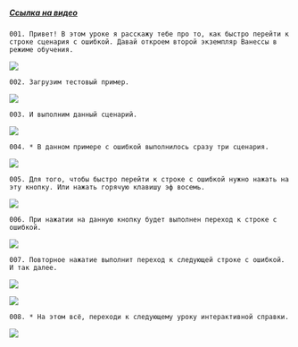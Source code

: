 ﻿##### [Ссылка на видео](https://youtu.be/guo2mCF_rC0)

	001. Привет! В этом уроке я расскажу тебе про то, как быстро перейти к строке сценария с ошибкой. Давай откроем второй экземпляр Ванессы в режиме обучения.

![](https://vanessa-files.do.bit-erp.ru/Doc/1.2.040.1/MD/Глава02/images/001_КнопкаПереходКСледующейОшибке.png)

	002. Загрузим тестовый пример.

![](https://vanessa-files.do.bit-erp.ru/Doc/1.2.040.1/MD/Глава02/images/004_КнопкаПереходКСледующейОшибке.png)

	003. И выполним данный сценарий.

![](https://vanessa-files.do.bit-erp.ru/Doc/1.2.040.1/MD/Глава02/images/007_КнопкаПереходКСледующейОшибке.png)

	004. * В данном примере с ошибкой выполнилось сразу три сценария.

![](https://vanessa-files.do.bit-erp.ru/Doc/1.2.040.1/MD/Глава02/images/008_КнопкаПереходКСледующейОшибке.png)

	005. Для того, чтобы быстро перейти к строке с ошибкой нужно нажать на эту кнопку. Или нажать горячую клавишу эф восемь.

![](https://vanessa-files.do.bit-erp.ru/Doc/1.2.040.1/MD/Глава02/images/012_КнопкаПереходКСледующейОшибке.png)

	006. При нажатии на данную кнопку будет выполнен переход к строке с ошибкой.

![](https://vanessa-files.do.bit-erp.ru/Doc/1.2.040.1/MD/Глава02/images/019_КнопкаПереходКСледующейОшибке.png)

	007. Повторное нажатие выполнит переход к следующей строке с ошибкой. И так далее.

![](https://vanessa-files.do.bit-erp.ru/Doc/1.2.040.1/MD/Глава02/images/026_КнопкаПереходКСледующейОшибке.png)



![](https://vanessa-files.do.bit-erp.ru/Doc/1.2.040.1/MD/Глава02/images/033_КнопкаПереходКСледующейОшибке.png)

	008. * На этом всё, переходи к следующему уроку интерактивной справки.

![](https://vanessa-files.do.bit-erp.ru/Doc/1.2.040.1/MD/Глава02/images/036_КнопкаПереходКСледующейОшибке.png)
